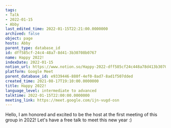 ```yaml
---
tags:
- Talk
- 2022-01-15
- Abby
last_edited_time: 2022-01-15T22:21:00.0000000
archived: false
object: page
hosts: Abby
parent_type: database_id
id: dff585cf-24c4-48a7-8d41-3b30708b0767
name: Happy 2022!
indexDate: 2022-01-15
notion_url: https://www.notion.so/Happy-2022-dff585cf24c448a78d413b30708b0767
platform: Google Meet
parent_database_id: e9339446-880f-4ef0-8ad7-8ad1f507dded
created_time: 2021-08-17T19:10:00.0000000
title: Happy 2022!
language_level: intermediate to advanced
talktime: 2022-01-15T22:00:00.0000000
meeting_link: https://meet.google.com/ijn-vugd-osn
---
```


Hello, I am honored and excited to be the host at the first meeting of this group in 2022! Let's have a free talk to meet this new year :)





